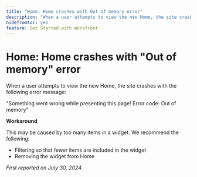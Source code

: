 ```yaml
---
title: "Home: Home crashes with Out of memory error"
description: "When a user attempts to view the new Home, the site crashes with an error message. A workaround is available."
hidefromtoc: yes
feature: Get Started with Workfront
---
```


# Home: Home crashes with "Out of memory" error

When a user attempts to view the new Home, the site crashes with the following error message:

"Something went wrong while presenting this page! Error code: Out of memory"

**Workaround**

This may be caused by too many items in a widget. We recommend the following:

* Filtering so that fewer items are included in the widget
* Removing the widget from Home

_First reported on July 30, 2024._
